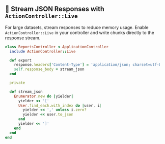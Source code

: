 ## 📡 Stream JSON Responses with `ActionController::Live`
For large datasets, stream responses to reduce memory usage. Enable `ActionController::Live` in your controller and write chunks directly to the response stream.

```ruby
class ReportsController < ApplicationController
  include ActionController::Live

  def export
    response.headers['Content-Type'] = 'application/json; charset=utf-8'
    self.response_body = stream_json
  end

  private

  def stream_json
    Enumerator.new do |yielder|
      yielder << '['
      User.find_each.with_index do |user, i|
        yielder << ',' unless i.zero?
        yielder << user.to_json
      end
      yielder << ']'
    end
  end
end
```